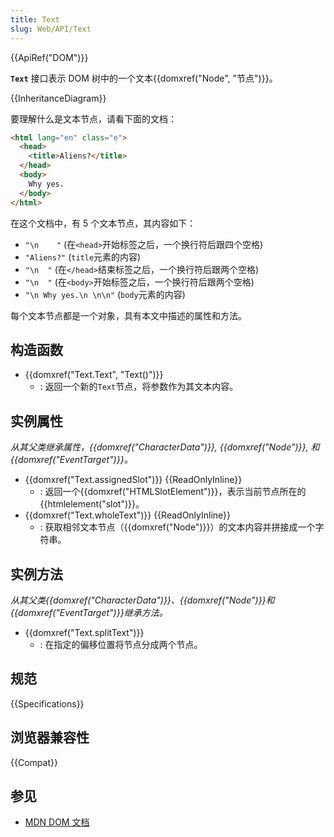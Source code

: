 ```yaml
---
title: Text
slug: Web/API/Text
---
```


{{ApiRef("DOM")}}

**`Text`** 接口表示 DOM 树中的一个文本{{domxref("Node", "节点")}}。

{{InheritanceDiagram}}

要理解什么是文本节点，请看下面的文档：

```html
<html lang="en" class="e">
  <head>
    <title>Aliens?</title>
  </head>
  <body>
    Why yes.
  </body>
</html>
```

在这个文档中，有 5 个文本节点，其内容如下：

- `"\n    "` (在`<head>`开始标签之后，一个换行符后跟四个空格)
- `"Aliens?"` (`title`元素的内容)
- `"\n  "` (在`</head>`结束标签之后，一个换行符后跟两个空格)
- `"\n  "` (在`<body>`开始标签之后，一个换行符后跟两个空格)
- `"\n Why yes.\n \n\n"` (`body`元素的内容)

每个文本节点都是一个对象，具有本文中描述的属性和方法。

## 构造函数

- {{domxref("Text.Text", "Text()")}}
  - : 返回一个新的`Text`节点，将参数作为其文本内容。

## 实例属性

_从其父类继承属性，{{domxref("CharacterData")}}, {{domxref("Node")}}, 和 {{domxref("EventTarget")}}。_

- {{domxref("Text.assignedSlot")}} {{ReadOnlyInline}}
  - : 返回一个{{domxref("HTMLSlotElement")}}，表示当前节点所在的{{htmlelement("slot")}}。
- {{domxref("Text.wholeText")}} {{ReadOnlyInline}}
  - : 获取相邻文本节点（{{domxref("Node")}}）的文本内容并拼接成一个字符串。

## 实例方法

_从其父类{{domxref("CharacterData")}}、{{domxref("Node")}}和{{domxref("EventTarget")}}继承方法。_

- {{domxref("Text.splitText")}}
  - : 在指定的偏移位置将节点分成两个节点。

## 规范

{{Specifications}}

## 浏览器兼容性

{{Compat}}

## 参见

- [MDN DOM 文档](/zh-CN/docs/Web/API/Document_Object_Model)
